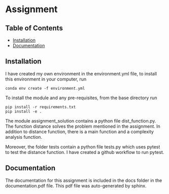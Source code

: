 # Assignment

## Table of Contents

- [Installation](#Installation)
- [Documentation](#Documentation)

## Installation

I have created my own environment in the environment.yml file, to install this environment in your computer, run
```
conda env create -f environment.yml
```

To install the module and any pre-requisites, from the base directory run
```
pip install -r requirements.txt
pip install -e .
```  

The module assignment_solution contains a python file dist_function.py.
The function distance solves the problem mentioned in the assignment.
In addition to distance function, there is a main function and a complexity analysis function.

Moreover, the folder tests contain a python file tests.py which uses pytest to test the distance function.
I have created a github workflow to run pytest.


## Documentation

The documentation for this assignment is included in the docs folder in the documentation.pdf file.
This pdf file was auto-generated by sphinx.




